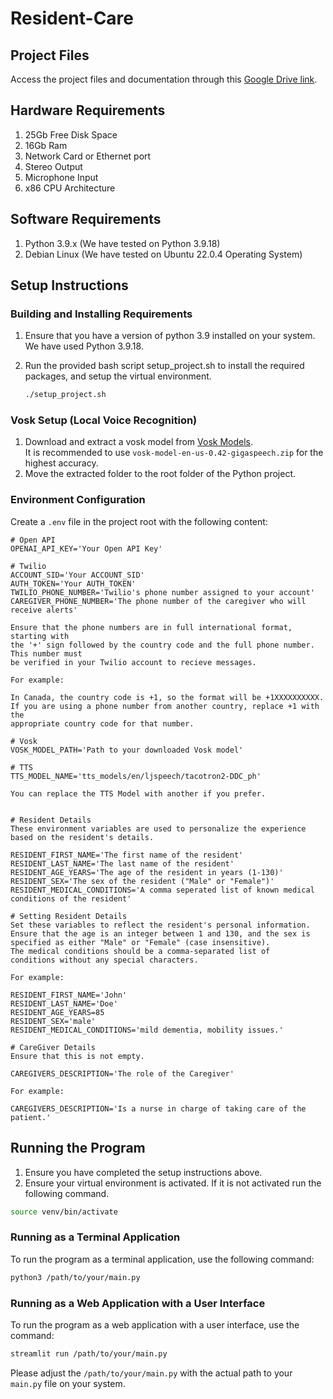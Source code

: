 # Resident-Care

## Project Files

Access the project files and documentation through this [Google Drive link](https://drive.google.com/drive/folders/10UkNdUlFrZ7Nbwz7XC6iyy3upMq62CyO?usp=sharing).

## Hardware Requirements
1. 25Gb Free Disk Space
2. 16Gb Ram
3. Network Card or Ethernet port
4. Stereo Output
5. Microphone Input
6. x86 CPU Architecture

## Software Requirements
1. Python 3.9.x (We have tested on Python 3.9.18)
2. Debian Linux (We have tested on Ubuntu 22.0.4 Operating System)

## Setup Instructions

### Building and Installing Requirements

1. Ensure that you have a version of python 3.9 installed on your system. \
   We have used Python 3.9.18.

2. Run the provided bash script setup_project.sh to install the required packages, and setup the virtual environment. 

    ```bash
    ./setup_project.sh 
    ```

### Vosk Setup (Local Voice Recognition)

1. Download and extract a vosk model from [Vosk Models](https://alphacephei.com/vosk/models). \
   It is recommended to use `vosk-model-en-us-0.42-gigaspeech.zip` for the highest accuracy.
2. Move the extracted folder to the root folder of the Python project.

### Environment Configuration

Create a `.env` file in the project root with the following content:

```plaintext
# Open API
OPENAI_API_KEY='Your Open API Key'

# Twilio
ACCOUNT_SID='Your ACCOUNT_SID'
AUTH_TOKEN='Your AUTH_TOKEN'
TWILIO_PHONE_NUMBER='Twilio's phone number assigned to your account'
CAREGIVER_PHONE_NUMBER='The phone number of the caregiver who will receive alerts'

Ensure that the phone numbers are in full international format, starting with 
the '+' sign followed by the country code and the full phone number. This number must
be verified in your Twilio account to recieve messages.

For example:

In Canada, the country code is +1, so the format will be +1XXXXXXXXXX.
If you are using a phone number from another country, replace +1 with the 
appropriate country code for that number.

# Vosk
VOSK_MODEL_PATH='Path to your downloaded Vosk model'

# TTS
TTS_MODEL_NAME='tts_models/en/ljspeech/tacotron2-DDC_ph' 

You can replace the TTS Model with another if you prefer.


# Resident Details
These environment variables are used to personalize the experience based on the resident's details.

RESIDENT_FIRST_NAME='The first name of the resident'
RESIDENT_LAST_NAME='The last name of the resident'
RESIDENT_AGE_YEARS='The age of the resident in years (1-130)'
RESIDENT_SEX='The sex of the resident ("Male" or "Female")'
RESIDENT_MEDICAL_CONDITIONS='A comma seperated list of known medical conditions of the resident'

# Setting Resident Details
Set these variables to reflect the resident's personal information. 
Ensure that the age is an integer between 1 and 130, and the sex is 
specified as either "Male" or "Female" (case insensitive). 
The medical conditions should be a comma-separated list of 
conditions without any special characters.

For example:

RESIDENT_FIRST_NAME='John'
RESIDENT_LAST_NAME='Doe'
RESIDENT_AGE_YEARS=85
RESIDENT_SEX='male'
RESIDENT_MEDICAL_CONDITIONS='mild dementia, mobility issues.'

# CareGiver Details
Ensure that this is not empty.

CAREGIVERS_DESCRIPTION='The role of the Caregiver'

For example:

CAREGIVERS_DESCRIPTION='Is a nurse in charge of taking care of the patient.'

```

## Running the Program
1. Ensure you have completed the setup instructions above.
2. Ensure your virtual environment is activated. If it is not activated run the following command.
```bash
source venv/bin/activate
```

### Running as a Terminal Application

To run the program as a terminal application, use the following command: 

```bash
python3 /path/to/your/main.py
```

### Running as a Web Application with a User Interface

To run the program as a web application with a user interface, use the command:

```bash
streamlit run /path/to/your/main.py
```

Please adjust the `/path/to/your/main.py` with the actual path to your `main.py` file on your system.
